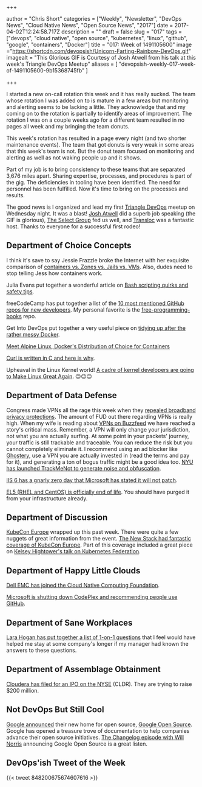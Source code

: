 +++

author = "Chris Short"
categories = ["Weekly", "Newsletter", "DevOps News", "Cloud Native News", "Open Source News", "2017"]
date = 2017-04-02T12:24:58.717Z
description = ""
draft = false
slug = "017"
tags = ["devops", "cloud native", "open source", "kubernetes", "linux", "github", "google", "containers", "Docker"]
title = "017: Week of 1491105600"
image ="https://shortcdn.com/devopsish/Unicorn-Farting-Rainbow-DevOps.gif"
imagealt = "This Glorious GIF is Courtesy of Josh Atwell from his talk at this week's Triangle DevOps Meetup"
aliases = [
    "devopsish-weekly-017-week-of-1491105600-9b15368745fb"
]

+++

I started a new on-call rotation this week and it has really sucked. The team whose rotation I was added on to is mature in a few areas but monitoring and alerting seems to be lacking a little. They acknowledge that and my coming on to the rotation is partially to identify areas of improvement. The rotation I was on a couple weeks ago for a different team resulted in no pages all week and my bringing the team donuts.

This week's rotation has resulted in a page every night (and two shorter maintenance events). The team that got donuts is very weak in some areas that this week's team is not. But the donut team focused on monitoring and alerting as well as not waking people up and it shows.

Part of my job is to bring consistency to these teams that are separated 3,676 miles apart. Sharing expertise, processes, and procedures is part of the gig. The deficiencies in tooling have been identified. The need for personnel has been fulfilled. Now it's time to bring on the processes and results.

The good news is I organized and lead my first [Triangle DevOps](https://tridevops.com) meetup on Wednesday night. It was a blast! [Josh Atwell](https://twitter.com/Josh_Atwell) did a superb job speaking (the GIF is glorious), [The Select Group](http://www.selectgroup.com/) fed us well, and [Transloc](http://transloc.com/) was a fantastic host. Thanks to everyone for a successful first rodeo!

## Department of Choice Concepts

I think it's save to say Jessie Frazzle broke the Internet with her exquisite comparison of [containers vs. Zones vs. Jails vs. VMs](https://blog.jessfraz.com/post/containers-zones-jails-vms/). Also, dudes need to stop telling Jess how containers work.

Julia Evans put together a wonderful article on [Bash scripting quirks and safety tips](http://jvns.ca/blog/2017/03/26/bash-quirks/).

freeCodeCamp has put together a list of the [10 most mentioned GitHub repos for new developers](https://medium.freecodecamp.com/the-10-github-repos-people-mention-the-most-in-freecodecamps-main-chat-room-189750600fa4). My personal favorite is the [free-programming-books](https://github.com/vhf/free-programming-books) repo.

Get Into DevOps put together a very useful piece on [tidying up after the rather messy Docker](https://getintodevops.com/blog/keeping-the-whale-happy-how-to-clean-up-after-docker).

[Meet Alpine Linux, Docker's Distribution of Choice for Containers](https://thenewstack.io/alpine-linux-heart-docker/)

[Curl is written in C and here is why](https://daniel.haxx.se/blog/2017/03/27/curl-is-c/).

Upheaval in the Linux Kernel world! [A cadre of kernel developers are going to Make Linux Great Again](https://lkml.org/lkml/2017/3/31/641). 😉😉😉

## Department of Data Defense

Congress made VPNs all the rage this week when they [repealed broadband privacy protections](http://www.dslreports.com/shownews/The-GOP-Just-Killed-Consumer-Broadband-Privacy-Protections-139244). The amount of FUD out there regarding VPNs is really high. When my wife is reading about [VPNs on Buzzfeed](https://www.buzzfeed.com/nicolenguyen/how-to-keep-your-browsing-history-actually-private) we have reached a story's critical mass. Remember, a VPN will only change your jurisdiction, not what you are actually surfing. At some point in your packets' journey, your traffic is still trackable and traceable. You can reduce the risk but you cannot completely eliminate it. I recommend using an ad blocker like [Ghostery](https://www.ghostery.com/), use a VPN you are actually invested in (read the terms and pay for it), and generating a ton of bogus traffic might be a good idea too. [NYU has launched TrackMeNot to generate noise and obfuscation](https://cs.nyu.edu/trackmenot/).

[IIS 6 has a gnarly zero day that Microsoft has stated it will not patch](http://www.pcworld.com/article/3186748/security/millions-of-websites-affected-by-unpatched-flaw-in-microsoft-iis-6-web-server.html).

[EL5 (RHEL and CentOS) is officially end of life](https://access.redhat.com/support/policy/updates/errata). You should have purged it from your infrastructure already.

## Department of Discussion

[KubeCon Europe](http://events.linuxfoundation.org/events/cloudnativecon-and-kubecon-europe) wrapped up this past week. There were quite a few nuggets of great information from the event. [The New Stack had fantastic coverage of KubeCon Europe](https://www.thenewstack.io/tag/KubeCon-Europe-2017). Part of this coverage included a great piece on [Kelsey Hightower's talk on Kubernetes Federation](https://thenewstack.io/kubernetes-federation-post-configuration-management-universe/).

## Department of Happy Little Clouds

[Dell EMC has joined the Cloud Native Computing Foundation](https://blog.codedellemc.com/2017/03/29/cloud-native-computing-foundation-announces-dell-technologies-platinum-member/).

[Microsoft is shutting down CodePlex and recommending people use GitHub](https://blogs.msdn.microsoft.com/bharry/2017/03/31/shutting-down-codeplex/).

## Department of Sane Workplaces

[Lara Hogan has put together a list of 1-on-1 questions](http://larahogan.me/blog/first-one-on-one-questions/) that I feel would have helped me stay at some company's longer if my manager had known the answers to these questions.

## Department of Assemblage Obtainment

[Cloudera has filed for an IPO on the NYSE](https://venturebeat.com/2017/03/31/cloudera-files-to-raise-200-million-in-ipo/) (CLDR). They are trying to raise $200 million.

## Not DevOps But Still Cool

[Google announced](https://opensource.googleblog.com/2017/03/a-new-home-for-google-open-source.html?m=1) their new home for open source, [Google Open Source](https://opensource.google.com/). Google has opened a treasure trove of documentation to help companies advance their open source initiatives. [The Changelog episode with Will Norris](https://changelog.com/podcast/245) announcing Google Open Source is a great listen.

## DevOps'ish Tweet of the Week

{{< tweet 848200675674607616 >}}
